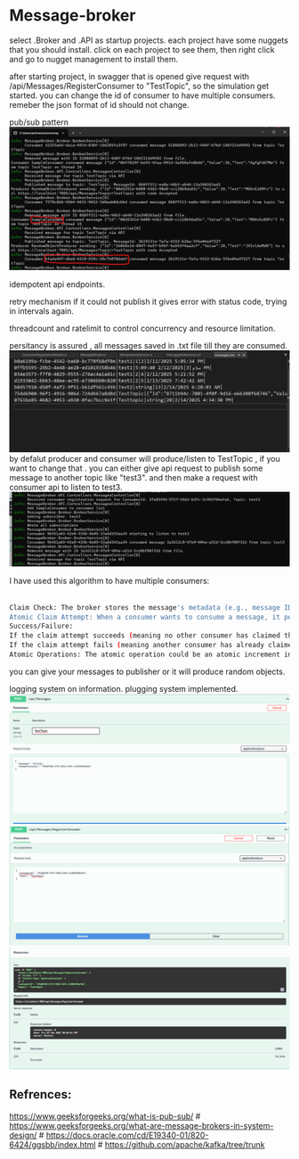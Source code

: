 # Message-broker
select .Broker and .API as startup projects.
each project have some nuggets that you should install. click on each project to see them, then right click and go to nugget management to install them.

after starting project, in swagger that is opened give request with /api/Messages/RegisterConsumer to "TestTopic", so the simulation get started. 
you can change the id of consumer to have multiple consumers. remeber the json format of id should not change. 


pub/sub pattern
![two consumers](imgs/TwoConsumer.png)

idempotent api endpoints.

retry mechanism 
if it could not publish it gives error with status code, trying in  intervals again.

threadcount and ratelimit to control concurrency and resource limitation.

persitancy is assured , all messages saved in .txt file till they are consumed.
![messages](imgs/messages.png)
by defalut producer and consumer will produce/listen to TestTopic , if you want to change that . you can either give api request to publish some message to another topic like "test3". and then make a request with consumer api to listen to test3.
![with another sub](imgs/test3.jpg)

I have used this algorithm to have multiple consumers:
```bash

Claim Check: The broker stores the message's metadata (e.g., message ID, topic) in a special "claim check" area (either in-memory or in a data store with atomic operations).
Atomic Claim Attempt: When a consumer wants to consume a message, it performs an atomic operation to "claim" the message by associating its consumer ID with the message's metadata in the claim check area. (Atomic is the idea that if you add 1 to the number 1 it isn't possible to land on a number that isn't 2)
Success/Failure:
If the claim attempt succeeds (meaning no other consumer has claimed the message), the consumer proceeds to process the message.
If the claim attempt fails (meaning another consumer has already claimed the message), the consumer does not process the message and moves on to the next message (or waits for a new message).
Atomic Operations: The atomic operation could be an atomic increment instruction, such that the operation happens in only a step.
```
you can give your messages to publisher or it will produce random objects.

logging system on information.
plugging system implemented.
![producer api](imgs/producerAPI.jpg)
![consumer api](imgs/consumerAPI.jpg)
![response](imgs/response.png)
## Refrences: 
https://www.geeksforgeeks.org/what-is-pub-sub/
\#
https://www.geeksforgeeks.org/what-are-message-brokers-in-system-design/
\#
https://docs.oracle.com/cd/E19340-01/820-6424/ggsbb/index.html
\#
https://github.com/apache/kafka/tree/trunk

